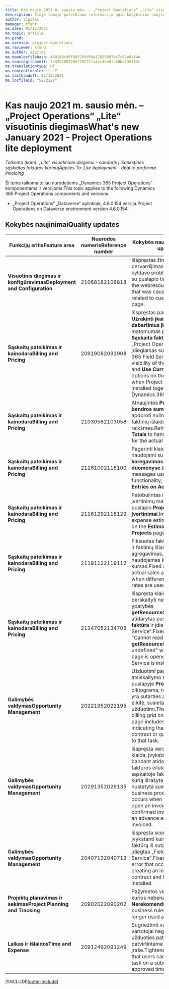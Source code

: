 ```yaml
---
title: Kas naujo 2021 m. sausio mėn. – „Project Operations“ „Lite“ visuotinis diegimas
description: Šioje temoje pateikiama informacija apie kokybinius naujinimus, pasiekiamus 2021 m. sausio mėn. „Project Operations Lite” visuotinio diegimo leidime.
author: sigitac
manager: tfehr
ms.date: 01/12/2021
ms.topic: article
ms.prod: ''
ms.service: project-operations
ms.reviewer: kfend
ms.author: sigitac
ms.openlocfilehash: 460240c90f98f268dfda11858897b47c61e8af4e
ms.sourcegitcommit: fa32b1893286f20271fa4ec4be8fc68bd135f53c
ms.translationtype: HT
ms.contentlocale: lt-LT
ms.lasthandoff: 02/15/2021
ms.locfileid: "5272128"
---
```

# <a name="whats-new-january-2021---project-operations-lite-deployment"></a><span data-ttu-id="73307-103">Kas naujo 2021 m. sausio mėn. – „Project Operations“ „Lite“ visuotinis diegimas</span><span class="sxs-lookup"><span data-stu-id="73307-103">What's new January 2021 - Project Operations lite deployment</span></span>


<span data-ttu-id="73307-104">_Taikoma (kam): „Lite“ visuotiniam diegimui – sandoris į išankstinės sąskaitos faktūros kūrimą_</span><span class="sxs-lookup"><span data-stu-id="73307-104">_Applies To: Lite deployment - deal to proforma invoicing_</span></span>

<span data-ttu-id="73307-105">Ši tema taikoma toliau nurodytiems „Dynamics 365 Project Operations“ komponentams ir versijoms:</span><span class="sxs-lookup"><span data-stu-id="73307-105">This topic applies to the following Dynamics 365 Project Operations components and versions:</span></span>

  - <span data-ttu-id="73307-106">„Project Operations“ „Dataverse“ aplinkoje, 4.6.0.154 versija.</span><span class="sxs-lookup"><span data-stu-id="73307-106">Project Operations on Dataverse environment version 4.6.0.154.</span></span>
  
## <a name="quality-updates"></a><span data-ttu-id="73307-107">Kokybės naujinimai</span><span class="sxs-lookup"><span data-stu-id="73307-107">Quality updates</span></span>

| <span data-ttu-id="73307-108">**Funkcijų sritis**</span><span class="sxs-lookup"><span data-stu-id="73307-108">**Feature area**</span></span> | <span data-ttu-id="73307-109">**Nuorodos numeris**</span><span class="sxs-lookup"><span data-stu-id="73307-109">**Reference number**</span></span> | <span data-ttu-id="73307-110">**Kokybės naujinimas**</span><span class="sxs-lookup"><span data-stu-id="73307-110">**Quality update**</span></span> |
| --- | --- | --- |
| <span data-ttu-id="73307-111">**Visuotinis diegimas ir konfigūravimas**</span><span class="sxs-lookup"><span data-stu-id="73307-111">**Deployment and Configuration**</span></span> | <span data-ttu-id="73307-112">2106818</span><span class="sxs-lookup"><span data-stu-id="73307-112">2106818</span></span> | <span data-ttu-id="73307-113">Išspręstas žiniatinklio išteklių pervardijimas, dėl kurio kyldavo problemų, susijusių su puslapio tinkinimu.</span><span class="sxs-lookup"><span data-stu-id="73307-113">Fixed the webresource rename that was causing issues related to customizing a page.</span></span> |
| <span data-ttu-id="73307-114">**Sąskaitų pateikimas ir kainodara**</span><span class="sxs-lookup"><span data-stu-id="73307-114">**Billing and Pricing**</span></span> | <span data-ttu-id="73307-115">2091908</span><span class="sxs-lookup"><span data-stu-id="73307-115">2091908</span></span> | <span data-ttu-id="73307-116">Išspręstas parinkčių **Užrakinti įkainius** ir **Naudoti dabartinius įkainius** matomumas puslapyje **Sąskaita faktūra**, kai „Project Operations“ įdiegiamas su „Dynamics 365 Field Service“.</span><span class="sxs-lookup"><span data-stu-id="73307-116">Fixed the visibility of the **Lock pricing** and **Use Current Pricing** options on the **Invoice** page when Project Operations is installed together with Dynamics 365 Field Service.</span></span> |
| <span data-ttu-id="73307-117">**Sąskaitų pateikimas ir kainodara**</span><span class="sxs-lookup"><span data-stu-id="73307-117">**Billing and Pricing**</span></span> | <span data-ttu-id="73307-118">2103058</span><span class="sxs-lookup"><span data-stu-id="73307-118">2103058</span></span> | <span data-ttu-id="73307-119">Atnaujintos **Projektų bendros sumos** siekiant apdoroti nulines užduoties faktinių išlaidų reikšmes.</span><span class="sxs-lookup"><span data-stu-id="73307-119">Refreshed **Project Totals** to handle null values for the actual cost on a task.</span></span> |
| <span data-ttu-id="73307-120">**Sąskaitų pateikimas ir kainodara**</span><span class="sxs-lookup"><span data-stu-id="73307-120">**Billing and Pricing**</span></span> | <span data-ttu-id="73307-121">2116100</span><span class="sxs-lookup"><span data-stu-id="73307-121">2116100</span></span> | <span data-ttu-id="73307-122">Pagerinti klaidų pranešimai, naudojami su funkcija **Įrašų koregavimas faktiniuose duomenyse**.</span><span class="sxs-lookup"><span data-stu-id="73307-122">Improved error messages used with the functionality, **Correct Entries on Actuals**.</span></span> |
| <span data-ttu-id="73307-123">**Sąskaitų pateikimas ir kainodara**</span><span class="sxs-lookup"><span data-stu-id="73307-123">**Billing and Pricing**</span></span> | <span data-ttu-id="73307-124">2116129</span><span class="sxs-lookup"><span data-stu-id="73307-124">2116129</span></span> | <span data-ttu-id="73307-125">Patobulintas išlaidų įvertinimų matomumas puslapio **Projektas** skirtuke **Įvertinimai**.</span><span class="sxs-lookup"><span data-stu-id="73307-125">Improved expense estimates visibility on the **Estimates** tab on the **Projects** page.</span></span> |
| <span data-ttu-id="73307-126">**Sąskaitų pateikimas ir kainodara**</span><span class="sxs-lookup"><span data-stu-id="73307-126">**Billing and Pricing**</span></span> | <span data-ttu-id="73307-127">2119112</span><span class="sxs-lookup"><span data-stu-id="73307-127">2119112</span></span> | <span data-ttu-id="73307-128">Fiksuotas faktinių pardavimo ir faktinių išlaidų agregavimas, kai naudojamas kitoks valiutos kursas.</span><span class="sxs-lookup"><span data-stu-id="73307-128">Fixed aggregation of actual sales and actual cost when different exchange rates are used.</span></span> |
| <span data-ttu-id="73307-129">**Sąskaitų pateikimas ir kainodara**</span><span class="sxs-lookup"><span data-stu-id="73307-129">**Billing and Pricing**</span></span> | <span data-ttu-id="73307-130">2134705</span><span class="sxs-lookup"><span data-stu-id="73307-130">2134705</span></span> | <span data-ttu-id="73307-131">Išspręsta klaida „Nepavyko perskaityti neapibrėžtos ypatybės **getResourceString**“, kai atidarytas puslapis **Sąskaita faktūra** ir įdiegtas „Field Service“.</span><span class="sxs-lookup"><span data-stu-id="73307-131">Fixed the error, "Cannot read property **getResourceString** of undefined" when the **Invoice** page is opened and Field Service is installed.</span></span> |
| <span data-ttu-id="73307-132">**Galimybės valdymas**</span><span class="sxs-lookup"><span data-stu-id="73307-132">**Opportunity Management**</span></span> | <span data-ttu-id="73307-133">2022195</span><span class="sxs-lookup"><span data-stu-id="73307-133">2022195</span></span> | <span data-ttu-id="73307-134">Užduotimi pagrįsto atsiskaitymo tinklelyje puslapyje **Projektas** yra piktograma, nurodanti, kad yra sutarties ar pasiūlymo eilutė, susieta su ta užduotimi.</span><span class="sxs-lookup"><span data-stu-id="73307-134">The task-based billing grid on the **Project** page includes an icon indicating that there is a contract or quote line linked to that task.</span></span> |
| <span data-ttu-id="73307-135">**Galimybės valdymas**</span><span class="sxs-lookup"><span data-stu-id="73307-135">**Opportunity Management**</span></span> | <span data-ttu-id="73307-136">2029135</span><span class="sxs-lookup"><span data-stu-id="73307-136">2029135</span></span> | <span data-ttu-id="73307-137">Išspręsta verslo proceso klaida, įvykstanti vartotojui bandant atidaryti sąskaitos faktūros eilutę patvirtintoje sąskaitoje faktūroje, pagal kurią išrašyta iš anksto nustatyta suma.</span><span class="sxs-lookup"><span data-stu-id="73307-137">Fixed the business process error that occurs when a user tries to open an invoice line on a confirmed invoice that has an advance amount invoiced.</span></span> |
| <span data-ttu-id="73307-138">**Galimybės valdymas**</span><span class="sxs-lookup"><span data-stu-id="73307-138">**Opportunity Management**</span></span> | <span data-ttu-id="73307-139">2040713</span><span class="sxs-lookup"><span data-stu-id="73307-139">2040713</span></span> | <span data-ttu-id="73307-140">Išspręsta scenarijaus klaida, įvykstanti kuriant sąskaitą faktūrą iš sutarties ir kai įdiegtas „Field Service“.</span><span class="sxs-lookup"><span data-stu-id="73307-140">Fixed the script error that occurs when creating an invoice from a contract and Field Service is installed.</span></span> |
| <span data-ttu-id="73307-141">**Projektų planavimas ir sekimas**</span><span class="sxs-lookup"><span data-stu-id="73307-141">**Project Planning and Tracking**</span></span> | <span data-ttu-id="73307-142">2090202</span><span class="sxs-lookup"><span data-stu-id="73307-142">2090202</span></span> | <span data-ttu-id="73307-143">Pažymėtos veiklos taisyklės, kurios nebenaudojamos kaip **Nerekomenduojama**.</span><span class="sxs-lookup"><span data-stu-id="73307-143">Marked business rules that are no longer used as **Deprecated**.</span></span> |
| <span data-ttu-id="73307-144">**Laikas ir išlaidos**</span><span class="sxs-lookup"><span data-stu-id="73307-144">**Time and Expense**</span></span> | <span data-ttu-id="73307-145">2091249</span><span class="sxs-lookup"><span data-stu-id="73307-145">2091249</span></span> | <span data-ttu-id="73307-146">Sugriežtinti valdikliai, kad vartotojai negalėtų keisti užduoties pateiktame ar patvirtintame laiko įraše.</span><span class="sxs-lookup"><span data-stu-id="73307-146">Tightened controls so that users can't change the task on a submitted or approved time entry.</span></span> |


[!INCLUDE[footer-include](../../includes/footer-banner.md)]